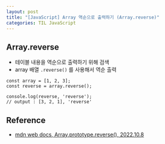 ```yaml
---
layout: post
title: "[JavaScript] Array 역순으로 출력하기 (Array.reverse)"
categories: TIL JavaScript
---
```


## Array.reverse

- 테이블 내용을 역순으로 출력하기 위해 검색
- array 배열 `.reverse()` 를 사용해서 역순 출력
```
const array = [1, 2, 3];
const reverse = array.reverse();

console.log(reverse, 'reverse');
// output : [3, 2, 1], 'reverse'
```

## Reference

- [mdn web docs, Array.prototype.reverse(), 2022.10.8](https://developer.mozilla.org/en-US/docs/Web/JavaScript/Reference/Global_Objects/Array/reverse)